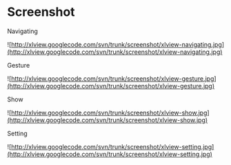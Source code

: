 # Screenshot #

Navigating

![http://xlview.googlecode.com/svn/trunk/screenshot/xlview-navigating.jpg](http://xlview.googlecode.com/svn/trunk/screenshot/xlview-navigating.jpg)

Gesture

![http://xlview.googlecode.com/svn/trunk/screenshot/xlview-gesture.jpg](http://xlview.googlecode.com/svn/trunk/screenshot/xlview-gesture.jpg)

Show

![http://xlview.googlecode.com/svn/trunk/screenshot/xlview-show.jpg](http://xlview.googlecode.com/svn/trunk/screenshot/xlview-show.jpg)

Setting

![http://xlview.googlecode.com/svn/trunk/screenshot/xlview-setting.jpg](http://xlview.googlecode.com/svn/trunk/screenshot/xlview-setting.jpg)